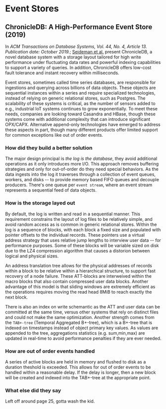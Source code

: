# Event Stores

## ChronicleDB: A High-Performance Event Store (2019)

In _ACM Transactions on Database Systems, Vol. 44, No. 4, Article 13. Publication date: October 2019._; [Seideman et al.](ChronicalDb_EventStore.pdf) present ChronicleDB, a novel database system with a storage layout tailored for high write performance under fluctuating data rates and powerful indexing capabilities to support a variety of queries. In addition, ChronicleDB offers low-cost fault tolerance and instant recovery within milliseconds.

Event stores, sometimes called time series databases, are responsible for ingestions and querying across billions of data objects.  These objects are sequential instances within a series and require specialized technologies, instead of relying on generic relational stores, such as Postgres.  The scalability of these systems is critical, as the number of sensors added to e.g., industrial IoT systems continues to grow exponentially.  To meet these needs, companies are looking toward Casandra and HBase, though these systems come with additional complexity that can introduce significant OPX/CAPX.  Alternative append-only technologies have emerged to address these aspects in part, though many different products offer limited support for common exceptions like out of order events.

### How did they build a better solution

The major design principal is _the log is the database_, they avoid additional operations as it only introduces more I/O.  This approach removes buffering strategies and only for out-of-order do they need special behaviors.  As the data ingests into the log it traverses through a collection of event queues, workers, and disks -- to provide memory based FIFO queues and decouple producers.  There's one queue per `event stream`, where an event stream represents a sequential feed of data objects.

### How is the storage layed out

By default, the log is written and read in a sequential manner.  This requirement constrains the layout of log files to be relatively simple, and avoid random access as is common in generic relational stores.  Within the log is a sequence of blocks, with each block a fixed size and populated with pointer offsets to the individual records.  These pointers use a virtual address strategy that uses relative jump lengths to interview user data -- for performance purposes.  Some of these blocks will be variable sized on disk due to the LZ4 compression algorithm that causes a distorion between logical and physical sizes.

An address translation tree allows for the physical addresses of records within a block to be relative within a hierarchical structure, to support fast recovery of a node failure.  These ATT-blocks are interweived within the macro blocks that also contain compressed user data blocks.  Another advantage of this model is that sliding windows are extremely efficient as the operations requires moving the read head 8MiB to reach exactly the next block.

There is also an index on write schemantic as the ATT and user data can be committed at the same time, versus other systems that rely on distinct files and could not make the same optimization.  Another strength comes from the `TAB+-tree` (Temporal Aggregated B+-tree), which is a B+-tree that is indexed on timestamps instead of object primary key values.  As values are appended to the tree, aggregations statistics (e.g. sum,min,max) are updated in real-time to avoid performance penalties if they are ever needed.

### How are out of order events handled

A series of active blocks are held in memory and flushed to disk as a duration theshold is exceeded.  This allows for out of order events to be handled within a reasonable delay.  If the delay is longer, then a new block will be created and indexed into the TAB+-tree at the appropriate point.

### What else did they say

Left off around page 25, gotta wash the kid.

